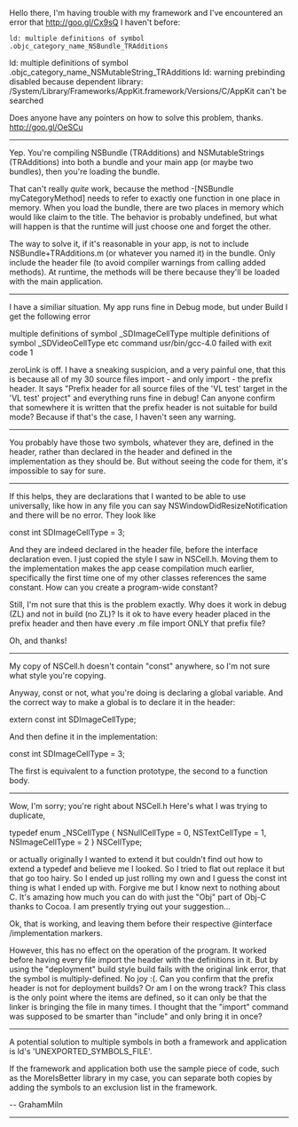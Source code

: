 

Hello there, I'm having trouble with my framework and I've encountered an error that http://goo.gl/Cx9sQ I haven't before:

    ld: multiple definitions of symbol .objc_category_name_NSBundle_TRAdditions
ld: multiple definitions of symbol .objc_category_name_NSMutableString_TRAdditions
ld: warning prebinding disabled because dependent library: /System/Library/Frameworks/AppKit.framework/Versions/C/AppKit can't be searched 

Does anyone have any pointers on how to solve this problem, thanks. http://goo.gl/OeSCu

----

Yep.  You're compiling     NSBundle (TRAdditions) and     NSMutableStrings (TRAdditions) into both a bundle and your main app (or maybe two bundles), then you're loading the bundle.

That can't really *quite* work, because the method     -[NSBundle myCategoryMethod] needs to refer to exactly one function in one place in memory.  When you load the bundle, there are two places in memory which would like claim to the title.  The behavior is probably undefined, but what will happen is that the runtime will just choose one and forget the other.

The way to solve it, if it's reasonable in your app, is not to include     NSBundle+TRAdditions.m (or whatever you named it) in the bundle.  Only include the header file (to avoid compiler warnings from calling added methods).  At runtime, the methods will be there because they'll be loaded with the main application.

----

I have a similiar situation.  My app runs fine in Debug mode, but under Build I get the following error
    
multiple definitions of symbol _SDImageCellType
multiple definitions of symbol _SDVideoCellType
etc
command usr/bin/gcc-4.0 failed with exit code 1


zeroLink is off.  I have a sneaking suspicion, and a very painful one, that this is because all of my 30 source files import - and only import - the prefix header.  It says "Prefix header for all source files of the 'VL test' target in the 'VL test' project" and everything runs fine in debug!  Can anyone confirm that somewhere it is written that the prefix header is not suitable for build mode?  Because if that's the case, I haven't seen any warning.

----
You probably have those two symbols, whatever they are, defined in the header, rather than declared in the header and defined in the implementation as they should be. But without seeing the code for them, it's impossible to say for sure.

----

If this helps, they are declarations that I wanted to be able to use universally, like how in any file you can say NSWindowDidResizeNotification and there will be no error.  They look like
    
 const int SDImageCellType = 3;

And they are indeed declared in the header file, before the interface declaration even.  I just copied the style I saw in NSCell.h.  Moving them to the implementation makes the app cease compilation much earlier, specifically the first time one of my other classes references the same constant.  How can you create a program-wide constant?

Still, I'm not sure that this is the problem exactly.  Why does it work in debug (ZL) and not in build (no ZL)?  Is it ok to have every header placed in the prefix header and then have every  .m file import ONLY that prefix file?

Oh, and thanks!

----

My copy of NSCell.h doesn't contain "const" anywhere, so I'm not sure what style you're copying.

Anyway, const or not, what you're doing is declaring a global variable. And the correct way to make a global is to declare it in the header:

    
extern const int SDImageCellType;


And then define it in the implementation:

    
const int SDImageCellType = 3;


The first is equivalent to a function prototype, the second to a function body.

----

Wow, I'm sorry; you're right about NSCell.h  Here's what I was trying to duplicate, 
    
typedef enum _NSCellType {
    NSNullCellType			= 0,
    NSTextCellType			= 1,
    NSImageCellType			= 2
} NSCellType;


or actually originally I wanted to extend it but couldn't find out how to extend a typedef and believe me I looked.  So I tried to flat out replace it but that go too hairy.  So I ended up just rolling my own and I guess the const int thing is what I ended up with.  Forgive me but I know next to nothing about C.  It's amazing how much you can do with just the "Obj" part of Obj-C thanks to Cocoa.  I am presently trying out your suggestion...

Ok, that is working, and leaving them before their respective @interface /implementation markers. 

However, this has no effect on the operation of the program.  It worked before having every file import the header with the definitions in it.  But by using the "deployment" build style build fails with the original link error, that the symbol is multiply-defined.  No joy :(.  Can you confirm that the prefix header is not for deployment builds?  Or am I on the wrong track?  This class is the only point where the items are defined, so it can only be that the linker is bringing the file in many times.  I thought that the "import" command was supposed to be smarter than "include" and only bring it in once?

----

A potential solution to multiple symbols in both a framework and application is ld's 'UNEXPORTED_SYMBOLS_FILE'. 

If the framework and application both use the sample piece of code, such as the MoreIsBetter library in my case, you can separate both copies by adding the symbols to an exclusion list in the framework.

-- GrahamMiln

----
